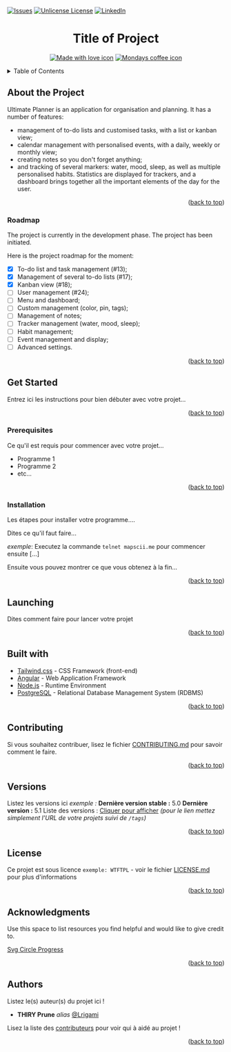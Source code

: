 <a id="readme-top"></a>
[![Issues][issues-shield]][issues-url]
[![Unlicense License][license-shield]][license-url]
[![LinkedIn][linkedin-shield]][linkedin-url]

<h1 align="center">Title of Project</h1>

<p align="center">
  <a href="http://forthebage.com"><img src="http://forthebadge.com/images/badges/built-with-love.svg" alt="Made with love icon"/></a>
  <a href="http://forthebage.com"><img src="https://forthebadge.com/images/badges/mondays-coffee-1.svg" alt="Mondays coffee icon"/></a>
</p>

<details>
  <summary>Table of Contents</summary>
  <ol>
    <li><a href="#about-the-project">About The Project</a>
      <ul>
        <li><a href="#roadmap">Roadmap</a></li>
      </ul>
    </li>
    <li><a href="#get-started">Get Started</a>
      <ul>
        <li><a href="#prerequisites">Prerequisites</a></li>
        <li><a href="#installation">Installation</a></li>
      </ul>
    </li>
    <li><a href="#launching">Launching</a></li>
    <li><a href="#built-with">Built With</a></li>
    <li><a href="#contributing">Contributing</a></li>
    <li><a href="#versions">Versions</a></li>
    <li><a href="#license">License</a></li>
    <li><a href="#acknowledgments">Acknowledgments</a></li>
    <li><a href="#authors">Authors</a></li>
  </ol>
</details>

## About the Project

Ultimate Planner is an application for organisation and planning. It has a number of features: 
- management of to-do lists and customised tasks, with a list or kanban view;
- calendar management with personalised events, with a daily, weekly or monthly view;
- creating notes so you don't forget anything; 
- and tracking of several markers: water, mood, sleep, as well as multiple personalised habits. 
Statistics are displayed for trackers, and a dashboard brings together all the important elements of the day for the user. 

<p align="right">(<a href="#readme-top">back to top</a>)</p>

### Roadmap

The project is currently in the development phase. The project has been initiated. 

Here is the project roadmap for the moment: 
- [x] To-do list and task management (#13); 
- [x] Management of several to-do lists (#17);
- [x] Kanban view (#18);
- [ ] User management (#24);
- [ ] Menu and dashboard;
- [ ] Custom management (color, pin, tags);
- [ ] Management of notes;
- [ ] Tracker management (water, mood, sleep); 
- [ ] Habit management;
- [ ] Event management and display;
- [ ] Advanced settings.

<p align="right">(<a href="#readme-top">back to top</a>)</p>

## Get Started

Entrez ici les instructions pour bien débuter avec votre projet...

<p align="right">(<a href="#readme-top">back to top</a>)</p>

### Prerequisites

Ce qu'il est requis pour commencer avec votre projet...

- Programme 1
- Programme 2
- etc...

<p align="right">(<a href="#readme-top">back to top</a>)</p>

### Installation

Les étapes pour installer votre programme....

Dites ce qu'il faut faire...

_exemple_: Executez la commande ``telnet mapscii.me`` pour commencer ensuite [...]


Ensuite vous pouvez montrer ce que vous obtenez à la fin...

<p align="right">(<a href="#readme-top">back to top</a>)</p>

## Launching

Dites comment faire pour lancer votre projet

<p align="right">(<a href="#readme-top">back to top</a>)</p>

## Built with

* [Tailwind.css](https://tailwindcss.com/) - CSS Framework (front-end)
* [Angular](https://angular.dev/) - Web Application Framework
* [Node.js](https://nodejs.org/fr) - Runtime Environment
* [PostgreSQL](https://www.postgresql.org/) - Relational Database Management System (RDBMS)

<p align="right">(<a href="#readme-top">back to top</a>)</p>

## Contributing

Si vous souhaitez contribuer, lisez le fichier [CONTRIBUTING.md](https://example.org) pour savoir comment le faire.

<p align="right">(<a href="#readme-top">back to top</a>)</p>

## Versions
Listez les versions ici 
_exemple :_
**Dernière version stable :** 5.0
**Dernière version :** 5.1
Liste des versions : [Cliquer pour afficher](https://github.com/your/project-name/tags)
_(pour le lien mettez simplement l'URL de votre projets suivi de ``/tags``)_

<p align="right">(<a href="#readme-top">back to top</a>)</p>

## License

Ce projet est sous licence ``exemple: WTFTPL`` - voir le fichier [LICENSE.md](LICENSE.md) pour plus d'informations

<p align="right">(<a href="#readme-top">back to top</a>)</p>

## Acknowledgments

Use this space to list resources you find helpful and would like to give credit to.

[Svg Circle Progress](https://github.com/bootsoon/ng-circle-progress/tree/master)

<p align="right">(<a href="#readme-top">back to top</a>)</p>

## Authors
Listez le(s) auteur(s) du projet ici !
* **THIRY Prune** _alias_ [@Lrigami](https://github.com/Lrigami)

Lisez la liste des [contributeurs](https://github.com/your/project/contributors) pour voir qui à aidé au projet !

<p align="right">(<a href="#readme-top">back to top</a>)</p>

<!-- MARKDOWN LINKS & IMAGES -->
[contributors-shield]: https://img.shields.io/github/contributors/Lrigami/Ultimate-Planner.svg?style=for-the-badge
[contributors-url]: https://github.com/othneildrew/Best-README-Template/graphs/contributors
[forks-shield]: https://img.shields.io/github/forks/Lrigami/Ultimate-Planner.svg?style=for-the-badge
[forks-url]: https://github.com/othneildrew/Best-README-Template/network/members
[stars-shield]: https://img.shields.io/github/stars/Lrigami/Ultimate-Planner.svg?style=for-the-badge
[stars-url]: https://github.com/othneildrew/Best-README-Template/stargazers
[issues-shield]: https://img.shields.io/github/issues/Lrigami/Ultimate-Planner.svg?style=for-the-badge
[issues-url]: https://github.com/Lrigami/Ultimate-Planner/issues
[license-shield]: https://img.shields.io/github/license/Lrigami/Ultimate-Planner.svg?style=for-the-badge
[license-url]: https://github.com/Lrigami/Ultimate-Planner/LICENSE.md
[linkedin-shield]: https://img.shields.io/badge/-LinkedIn-black.svg?style=for-the-badge&logo=linkedin&colorB=555
[linkedin-url]: https://www.linkedin.com/in/prune-thiry-6886a6136
[Next.js]: https://img.shields.io/badge/next.js-000000?style=for-the-badge&logo=nextdotjs&logoColor=white
[Next-url]: https://nextjs.org/
[React.js]: https://img.shields.io/badge/React-20232A?style=for-the-badge&logo=react&logoColor=61DAFB
[React-url]: https://reactjs.org/
[Vue.js]: https://img.shields.io/badge/Vue.js-35495E?style=for-the-badge&logo=vuedotjs&logoColor=4FC08D
[Vue-url]: https://vuejs.org/
[Angular.io]: https://img.shields.io/badge/Angular-DD0031?style=for-the-badge&logo=angular&logoColor=white
[Angular-url]: https://angular.io/
[Svelte.dev]: https://img.shields.io/badge/Svelte-4A4A55?style=for-the-badge&logo=svelte&logoColor=FF3E00
[Svelte-url]: https://svelte.dev/
[Laravel.com]: https://img.shields.io/badge/Laravel-FF2D20?style=for-the-badge&logo=laravel&logoColor=white
[Laravel-url]: https://laravel.com
[Bootstrap.com]: https://img.shields.io/badge/Bootstrap-563D7C?style=for-the-badge&logo=bootstrap&logoColor=white
[Bootstrap-url]: https://getbootstrap.com
[JQuery.com]: https://img.shields.io/badge/jQuery-0769AD?style=for-the-badge&logo=jquery&logoColor=white
[JQuery-url]: https://jquery.com 
